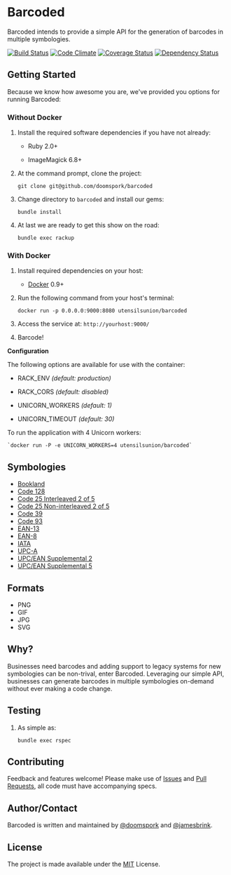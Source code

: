# Barcoded

Barcoded intends to provide a simple API for the generation of barcodes in multiple symbologies.

[![Build Status](https://travis-ci.org/UtensilsUnion/barcoded.svg?branch=master)](https://travis-ci.org/UtensilsUnion/barcoded) [![Code Climate](https://codeclimate.com/github/UtensilsUnion/barcoded.png)](https://codeclimate.com/github/UtensilsUnion/barcoded) [![Coverage Status](https://coveralls.io/repos/UtensilsUnion/barcoded/badge.png)](https://coveralls.io/r/UtensilsUnion/barcoded) [![Dependency Status](https://gemnasium.com/UtensilsUnion/barcoded.svg)](https://gemnasium.com/UtensilsUnion/barcoded)

## Getting Started

Because we know how awesome you are, we've provided you options for running Barcoded:

### Without Docker

1. Install the required software dependencies if you have not already:

    + Ruby 2.0+

    + ImageMagick 6.8+

2. At the command prompt, clone the project:

	`git clone git@github.com/doomspork/barcoded`

3. Change directory to `barcoded` and install our gems:

	`bundle install`

4. At last we are ready to get this show on the road:

	`bundle exec rackup`
	
### With Docker

1. Install required dependencies on your host:
	
	+ [Docker](http://docker.io) 0.9+

2. Run the following command from your host's terminal:

	`docker run -p 0.0.0.0:9000:8080 utensilsunion/barcoded`
	
3. Access the service at: `http://yourhost:9000/`

4. Barcode!

__Configuration__

The following options are available for use with the container:

+ RACK_ENV _(default: production)_

+ RACK_CORS  _(default: disabled)_

+ UNICORN_WORKERS  _(default: 1)_

+ UNICORN_TIMEOUT  _(default: 30)_

To run the application with 4 Unicorn workers:

	`docker run -P -e UNICORN_WORKERS=4 utensilsunion/barcoded`

## Symbologies

+ [Bookland](http://en.wikipedia.org/wiki/Bookland)
+ [Code 128](http://en.wikipedia.org/wiki/Code_128)
+ [Code 25 Interleaved 2 of 5](http://en.wikipedia.org/wiki/Interleaved_2_of_5)
+ [Code 25 Non-interleaved 2 of 5](http://en.wikipedia.org/wiki/Interleaved_2_of_5)
+ [Code 39](http://en.wikipedia.org/wiki/Code_39)
+ [Code 93](http://en.wikipedia.org/wiki/Code_93)
+ [EAN-13](http://en.wikipedia.org/wiki/EAN-13)
+ [EAN-8](http://en.wikipedia.org/wiki/EAN-8)
+ [IATA](http://en.wikipedia.org/wiki/International_Air_Transport_Association)
+ [UPC-A](http://en.wikipedia.org/wiki/Universal_Product_Code)
+ [UPC/EAN Supplemental 2](http://en.wikipedia.org/wiki/EAN_2)
+ [UPC/EAN Supplemental 5](http://en.wikipedia.org/wiki/EAN_5)

## Formats

+ PNG
+ GIF
+ JPG
+ SVG

## Why?

Businesses need barcodes and adding support to legacy systems for new symbologies can be non-trival, enter Barcoded.  Leveraging our simple API, businesses can generate barcodes in multiple symbologies on-demand without ever making a code change.

## Testing

1. As simple as:

	`bundle exec rspec`

## Contributing

Feedback and features welcome!  Please make use of [Issues](https://github.com/UtensilsUnion/barcoded/issues) and [Pull Requests](https://github.com/UtensilsUnion/barcoded/pulls), all code must have accompanying specs.

## Author/Contact

Barcoded is written and maintained by [@doomspork](https://github.com/doomspork) and [@jamesbrink](https://github.com/jamesbrink).

## License

The project is made available under the [MIT](http://opensource.org/licenses/MIT) License.